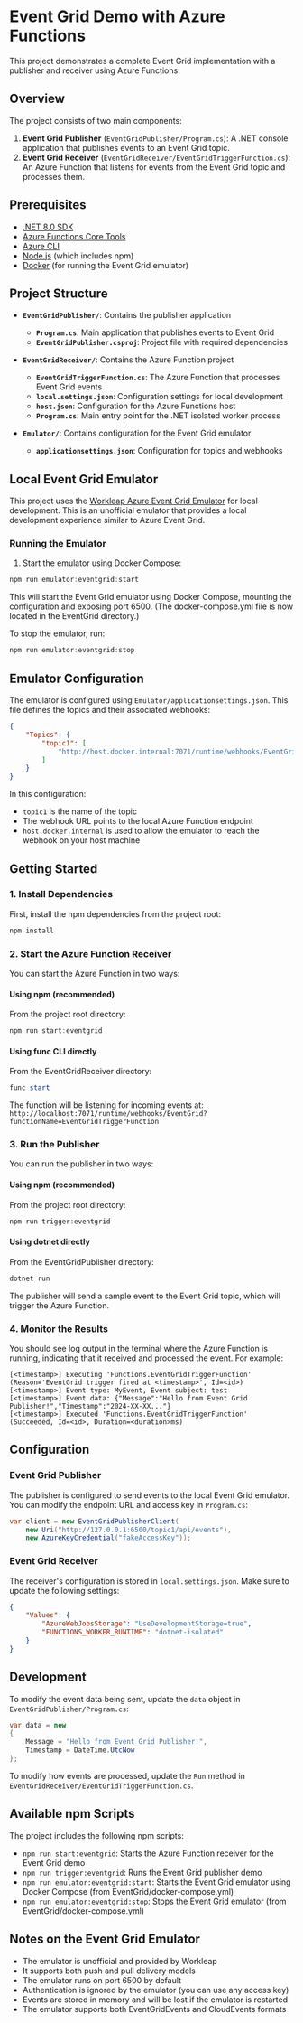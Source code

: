 # Event Grid Demo with Azure Functions

This project demonstrates a complete Event Grid implementation with a publisher and receiver using Azure Functions.

## Overview

The project consists of two main components:

1. **Event Grid Publisher** (`EventGridPublisher/Program.cs`): A .NET console application that publishes events to an Event Grid topic.
2. **Event Grid Receiver** (`EventGridReceiver/EventGridTriggerFunction.cs`): An Azure Function that listens for events from the Event Grid topic and processes them.

## Prerequisites

- [.NET 8.0 SDK](https://dotnet.microsoft.com/download/dotnet/8.0)
- [Azure Functions Core Tools](https://learn.microsoft.com/en-us/azure/azure-functions/functions-run-local)
- [Azure CLI](https://learn.microsoft.com/en-us/cli/azure/install-azure-cli)
- [Node.js](https://nodejs.org/) (which includes npm)
- [Docker](https://www.docker.com/products/docker-desktop/) (for running the Event Grid emulator)

## Project Structure

- **`EventGridPublisher/`**: Contains the publisher application
    - **`Program.cs`**: Main application that publishes events to Event Grid
    - **`EventGridPublisher.csproj`**: Project file with required dependencies

- **`EventGridReceiver/`**: Contains the Azure Function project
    - **`EventGridTriggerFunction.cs`**: The Azure Function that processes Event Grid events
    - **`local.settings.json`**: Configuration settings for local development
    - **`host.json`**: Configuration for the Azure Functions host
    - **`Program.cs`**: Main entry point for the .NET isolated worker process

- **`Emulator/`**: Contains configuration for the Event Grid emulator
    - **`applicationsettings.json`**: Configuration for topics and webhooks

## Local Event Grid Emulator

This project uses the [Workleap Azure Event Grid Emulator](https://github.com/workleap/wl-eventgrid-emulator) for local development. This is an unofficial emulator that provides a local development experience similar to Azure Event Grid.

### Running the Emulator

1. Start the emulator using Docker Compose:

```powershell
npm run emulator:eventgrid:start
```

This will start the Event Grid emulator using Docker Compose, mounting the configuration and exposing port 6500. (The docker-compose.yml file is now located in the EventGrid directory.)

To stop the emulator, run:

```powershell
npm run emulator:eventgrid:stop
```

## Emulator Configuration

The emulator is configured using `Emulator/applicationsettings.json`. This file defines the topics and their associated webhooks:

```json
{
    "Topics": {
        "topic1": [
            "http://host.docker.internal:7071/runtime/webhooks/EventGrid?functionName=EventGridTriggerFunction"
        ]
    }
}
```

In this configuration:
- `topic1` is the name of the topic
- The webhook URL points to the local Azure Function endpoint
- `host.docker.internal` is used to allow the emulator to reach the webhook on your host machine

## Getting Started

### 1. Install Dependencies

First, install the npm dependencies from the project root:

```powershell
npm install
```

### 2. Start the Azure Function Receiver

You can start the Azure Function in two ways:

#### Using npm (recommended)
From the project root directory:
```powershell
npm run start:eventgrid
```

#### Using func CLI directly
From the EventGridReceiver directory:
```powershell
func start
```

The function will be listening for incoming events at: `http://localhost:7071/runtime/webhooks/EventGrid?functionName=EventGridTriggerFunction`

### 3. Run the Publisher

You can run the publisher in two ways:

#### Using npm (recommended)
From the project root directory:
```powershell
npm run trigger:eventgrid
```

#### Using dotnet directly
From the EventGridPublisher directory:
```powershell
dotnet run
```

The publisher will send a sample event to the Event Grid topic, which will trigger the Azure Function.

### 4. Monitor the Results

You should see log output in the terminal where the Azure Function is running, indicating that it received and processed the event. For example:

```
[<timestamp>] Executing 'Functions.EventGridTriggerFunction' (Reason='EventGrid trigger fired at <timestamp>', Id=<id>)
[<timestamp>] Event type: MyEvent, Event subject: test
[<timestamp>] Event data: {"Message":"Hello from Event Grid Publisher!","Timestamp":"2024-XX-XX..."}
[<timestamp>] Executed 'Functions.EventGridTriggerFunction' (Succeeded, Id=<id>, Duration=<duration>ms)
```

## Configuration

### Event Grid Publisher

The publisher is configured to send events to the local Event Grid emulator. You can modify the endpoint URL and access key in `Program.cs`:

```csharp
var client = new EventGridPublisherClient(
    new Uri("http://127.0.0.1:6500/topic1/api/events"),
    new AzureKeyCredential("fakeAccessKey"));
```

### Event Grid Receiver

The receiver's configuration is stored in `local.settings.json`. Make sure to update the following settings:

```json
{
    "Values": {
        "AzureWebJobsStorage": "UseDevelopmentStorage=true",
        "FUNCTIONS_WORKER_RUNTIME": "dotnet-isolated"
    }
}
```

## Development

To modify the event data being sent, update the `data` object in `EventGridPublisher/Program.cs`:

```csharp
var data = new
{
    Message = "Hello from Event Grid Publisher!",
    Timestamp = DateTime.UtcNow
};
```

To modify how events are processed, update the `Run` method in `EventGridReceiver/EventGridTriggerFunction.cs`.

## Available npm Scripts

The project includes the following npm scripts:

- `npm run start:eventgrid`: Starts the Azure Function receiver for the Event Grid demo
- `npm run trigger:eventgrid`: Runs the Event Grid publisher demo
- `npm run emulator:eventgrid:start`: Starts the Event Grid emulator using Docker Compose (from EventGrid/docker-compose.yml)
- `npm run emulator:eventgrid:stop`: Stops the Event Grid emulator (from EventGrid/docker-compose.yml)

## Notes on the Event Grid Emulator

- The emulator is unofficial and provided by Workleap
- It supports both push and pull delivery models
- The emulator runs on port 6500 by default
- Authentication is ignored by the emulator (you can use any access key)
- Events are stored in memory and will be lost if the emulator is restarted
- The emulator supports both EventGridEvents and CloudEvents formats
